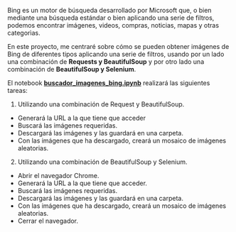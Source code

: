 Bing es un motor de búsqueda desarrollado por Microsoft que, o bien mediante una búsqueda estándar o bien aplicando una serie de filtros, podemos encontrar imágenes, videos, compras, noticias, mapas y otras categorìas.

En este proyecto, me centraré sobre cómo se pueden obtener imágenes de Bing de diferentes tipos aplicando una serie de filtros, usando por un lado una combinación de **Requests y BeautifulSoup** y por otro lado una combinación de **BeautifulSoup y Selenium**.

El notebook [**buscador_imagenes_bing.ipynb**](./buscador_imagenes_bing.ipynb) realizará las siguientes tareas:

1. Utilizando una combinación de Request y BeautifulSoup.

- Generará la URL a la que tiene que acceder
- Buscará las imágenes requeridas.
- Descargará las imágenes y las guardará en una carpeta.
- Con las imágenes que ha descargado, creará un mosaico de imágenes aleatorias.

2. Utilizando una combinación de BeautifulSoup y Selenium.

- Abrir el navegador Chrome.
- Generará la URL a la que tiene que acceder.
- Buscará las imágenes requeridas.
- Descargará las imágenes y las guardará en una carpeta.
- Con las imágenes que ha descargado, creará un mosaico de imágenes aleatorias.
- Cerrar el navegador.
